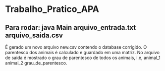 # Trabalho_Pratico_APA

## Para rodar: java Main arquivo_entrada.txt arquivo_saida.csv

É gerado um novo arquivo new.csv contendo o database corrigido. O parentesco dos animais é calculado e guardado em uma matriz. No arquivo de saida é mostrado o grau de parentesco de todos os animais, i.e, animal_1 animal_2 grau_de_parentesco.
